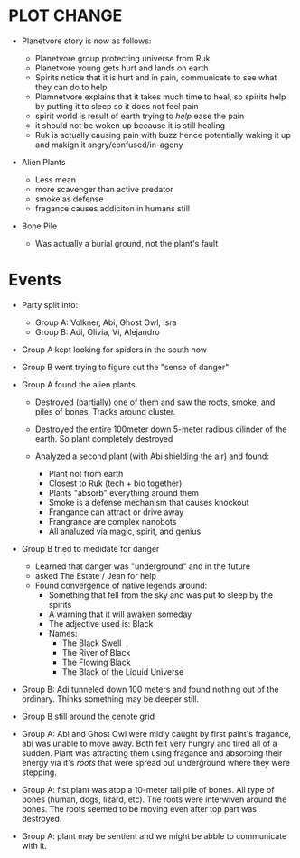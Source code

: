 # PLOT CHANGE

- Planetvore story is now as follows:

	- Planetvore group protecting universe from Ruk
	- Planetvore young gets hurt and lands on earth
	- Spirits notice that it is hurt and in pain, communicate to see what they can do to help
	- Plamnetvore explains that it takes much time to heal, so spirits help by putting it to sleep so it does not feel pain
	- spirit world is result of earth trying to *help* ease the pain
	- it should not be woken up because it is still healing
	- Ruk is actually causing pain with buzz hence potentially waking it up and makign it angry/confused/in-agony
	
- Alien Plants
	- Less mean
	- more scavenger than active predator
	- smoke as defense
	- fragance causes addiciton in humans still
	
- Bone Pile
	- Was actually a burial ground, not the plant's fault

# Events

- Party split into:

	- Group A: Volkner, Abi, Ghost Owl, Isra
	- Group B: Adi, Olivia, Vi, Alejandro
	
- Group A kept looking for spiders in the south now

- Group B went trying to figure out the "sense of danger"

- Group A found the alien plants

	- Destroyed (partially) one of them and saw the roots, smoke, and piles of bones. Tracks around cluster.
	
	- Destroyed the entire 100meter down 5-meter radious cilinder of the earth. So plant completely destroyed
	
	- Analyzed a second plant (with Abi shielding the air) and found:
	
		- Plant not from earth
		- Closest to Ruk (tech + bio together)
		- Plants "absorb" everything around them
		- Smoke is a defense mechanism that causes knockout
		- Frangance can attract or drive away
		- Frangrance are complex nanobots
		- All analuzed via magic, spirit, and genius
		
- Group B tried to medidate for danger

	 - Learned that danger was "underground" and in the future
	 - asked The Estate / Jean for help
	 - Found convergence of native legends around:
		 - Something that fell from the sky and was put to sleep by the spirits
		 - A warning that it will awaken someday
		 - The adjective used is: Black
		 - Names:
			 - The Black Swell
			 - The River of Black
			 - The Flowing Black
			 - The Black of the Liquid Universe
			 
- Group B: Adi tunneled down 100 meters and found nothing out of the ordinary. Thinks something may be deeper still.

- Group B still around the cenote grid

- Group A: Abi and Ghost Owl were midly caught by first palnt's fragance, abi was unable to move away. Both felt very hungry and tired all of a sudden.  Plant was attracting them using fragance and absorbing their energy via it's *roots* that were spread out underground where they were stepping.

- Group A: fist plant was atop a 10-meter tall pile of bones. All type of bones (human, dogs, lizard, etc). The roots were interwiven around the bones. The roots seemed to be moving even after top part was destroyed.

- Group A: plant may be sentient and we might be abble to communicate with it.

